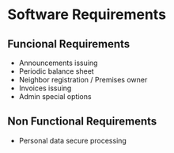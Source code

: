 # Software Requirements

## Funcional Requirements
- Announcements issuing
- Periodic balance sheet
- Neighbor registration / Premises owner
- Invoices issuing
- Admin special options

## Non Functional Requirements
- Personal data secure processing